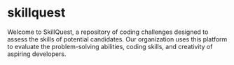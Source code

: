 # skillquest
Welcome to SkillQuest, a repository of coding challenges designed to assess the skills of potential candidates. Our organization uses this platform to evaluate the problem-solving abilities, coding skills, and creativity of aspiring developers.
